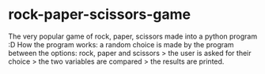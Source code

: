 # rock-paper-scissors-game
The very popular game of rock, paper, scissors made into a python program :D How the program works: a random choice is made by the program between the options: rock, paper and scissors > the user is asked for their choice > the two variables are compared > the results are printed.
